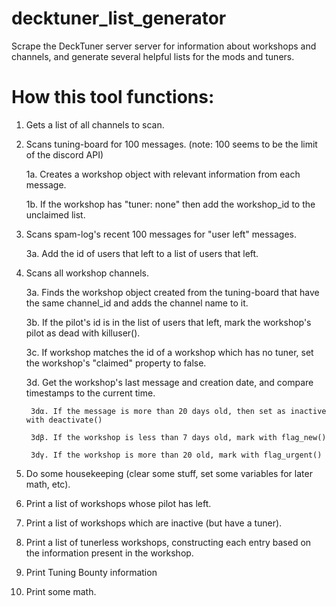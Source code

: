 # decktuner_list_generator
Scrape the DeckTuner server server for information about workshops and channels, and generate several helpful lists for the mods and tuners. 

# How this tool functions:

1. Gets a list of all channels to scan.
2. Scans tuning-board for 100 messages. (note: 100 seems to be the limit of the discord API)

	1a. Creates a workshop object with relevant information from each message.
	
	1b. If the workshop has "tuner: none" then add the workshop_id to the unclaimed list.
	
3. Scans spam-log's recent 100 messages for "user left" messages.

	3a. Add the id of users that left to a list of users that left.
	
4. Scans all workshop channels.

	3a. Finds the workshop object created from the tuning-board that have the same channel_id and adds the channel name to it.
	
	3b. If the pilot's id is in the list of users that left, mark the workshop's pilot as dead with killuser().
	
	3c. If workshop matches the id of a workshop which has no tuner, set the workshop's "claimed" property to false.
	
	3d. Get the workshop's last message and creation date, and compare timestamps to the current time. 
		
		3dα. If the message is more than 20 days old, then set as inactive with deactivate()
		
		3dβ. If the workshop is less than 7 days old, mark with flag_new()
		
		3dγ. If the workshop is more than 20 old, mark with flag_urgent()
	
5. Do some housekeeping (clear some stuff, set some variables for later math, etc).
6. Print a list of workshops whose pilot has left.
7. Print a list of workshops which are inactive (but have a tuner).
8. Print a list of tunerless workshops, constructing each entry based on the information present in the workshop.
9. Print Tuning Bounty information
10. Print some math.
 
